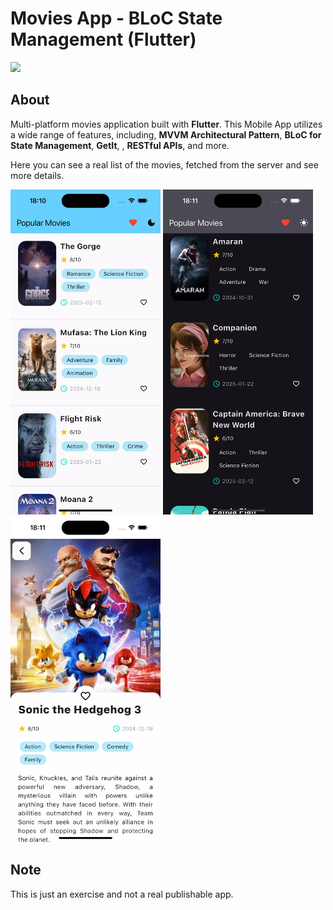# Movies App - BLoC State Management (Flutter)

![](https://api.visitorbadge.io/api/VisitorHit?user=Hynsen-Tech/flutter-movies-app&repo=github-visitors-badge&countColor=%237B1E7A)

## About
Multi-platform movies application built with **Flutter**. This Mobile App utilizes a wide range of features, including, **MVVM Architectural Pattern**, **BLoC for State Management**, **GetIt**, , **RESTful APIs**, and more.

Here you can see a real list of the movies, fetched from the server and see more details.

<img src="movies-listing.webp" width="240"/> <img src="dark-theme.webp" width="240"/> <img src="movie-details.webp" width="240"/>


## Note
This is just an exercise and not a real publishable app.